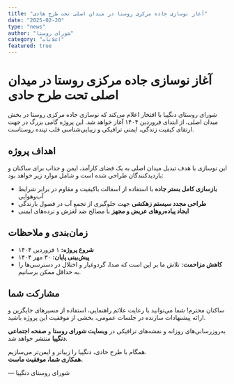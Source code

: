 ```yaml
---
title: "آغاز نوسازی جاده مرکزی روستا در میدان اصلی تحت طرح هادی"
date: "2025-02-20"
type: "news"
author: "شورای روستا"
category: "اعلانات"
featured: true
---
```


# آغاز نوسازی جاده مرکزی روستا در میدان اصلی تحت طرح حادی

شورای روستای دنگپیا با افتخار اعلام می‌کند که نوسازی جاده مرکزی روستا در بخش میدان اصلی، از ابتدای فروردین ۱۴۰۴ آغاز خواهد شد. این پروژه گامی بزرگ در جهت ارتقای کیفیت زندگی، ایمنی ترافیکی و زیبایی‌شناسی قلب تپنده روستاست.

## اهداف پروژه

این نوسازی با هدف تبدیل میدان اصلی به یک فضای کارآمد، ایمن و جذاب برای ساکنان و بازدیدکنندگان طراحی شده است و شامل موارد زیر خواهد بود:

- **بازسازی کامل بستر جاده** با استفاده از آسفالت باکیفیت و مقاوم در برابر شرایط آب‌وهوایی
- **طراحی مجدد سیستم زهکشی** جهت جلوگیری از تجمع آب در فصول بارندگی
- **ایجاد پیاده‌روهای عریض و مجهز** با مصالح ضد لغزش و نرده‌های ایمنی

## زمان‌بندی و ملاحظات

- **شروع پروژه:** ۱ فروردین ۱۴۰۴  
- **پیش‌بینی پایان:** ۳۰ مهر ۱۴۰۴  
- **کاهش مزاحمت:** تلاش ما بر این است که صدا، گردوغبار و اختلال در دسترسی‌ها را به حداقل ممکن برسانیم.  

## مشارکت شما

ساکنان محترم! شما می‌توانید با رعایت علائم راهنمایی، استفاده از مسیرهای جایگزین و ارائه پیشنهادات سازنده در جلسات عمومی، بخشی از موفقیت این پروژه باشید.

به‌روزرسانی‌های روزانه و نقشه‌های ترافیکی در **وبسایت شورای روستا** و **صفحه اجتماعی دنگپیا** منتشر خواهد شد.

همگام با طرح حادی، دنگپیا را زیباتر و ایمن‌تر می‌سازیم.  
**همکاری شما، موفقیت ماست.**

— شورای روستای دنگپیا
